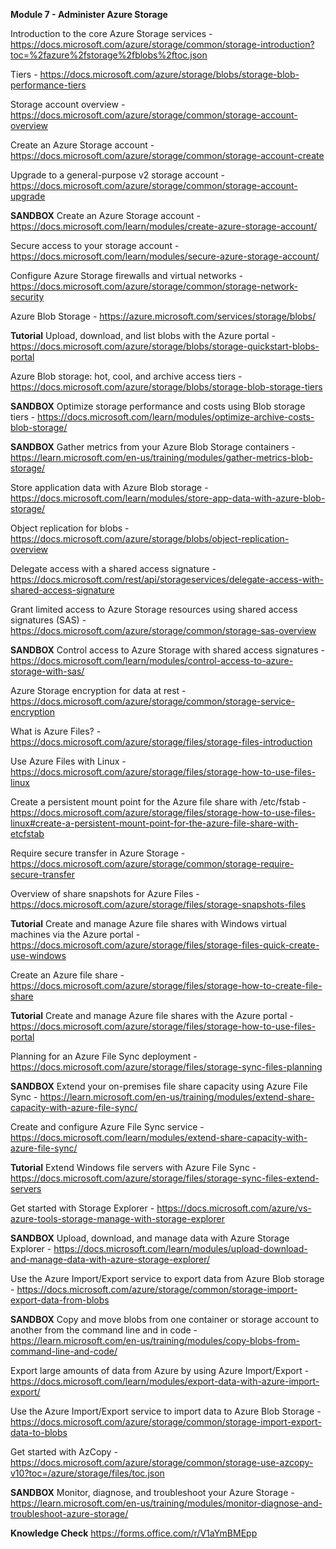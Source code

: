 **Module 7 - Administer Azure Storage**<br />

Introduction to the core Azure Storage services - https://docs.microsoft.com/azure/storage/common/storage-introduction?toc=%2fazure%2fstorage%2fblobs%2ftoc.json

Tiers - https://docs.microsoft.com/azure/storage/blobs/storage-blob-performance-tiers

Storage account overview - https://docs.microsoft.com/azure/storage/common/storage-account-overview

Create an Azure Storage account - https://docs.microsoft.com/azure/storage/common/storage-account-create

Upgrade to a general-purpose v2 storage account - https://docs.microsoft.com/azure/storage/common/storage-account-upgrade

**SANDBOX** Create an Azure Storage account  - https://docs.microsoft.com/learn/modules/create-azure-storage-account/

Secure access to your storage account - https://docs.microsoft.com/learn/modules/secure-azure-storage-account/

Configure Azure Storage firewalls and virtual networks - https://docs.microsoft.com/azure/storage/common/storage-network-security

Azure Blob Storage - https://azure.microsoft.com/services/storage/blobs/ 

**Tutorial** Upload, download, and list blobs with the Azure portal - https://docs.microsoft.com/azure/storage/blobs/storage-quickstart-blobs-portal

Azure Blob storage: hot, cool, and archive access tiers - https://docs.microsoft.com/azure/storage/blobs/storage-blob-storage-tiers

**SANDBOX** Optimize storage performance and costs using Blob storage tiers - https://docs.microsoft.com/learn/modules/optimize-archive-costs-blob-storage/

**SANDBOX** Gather metrics from your Azure Blob Storage containers - https://learn.microsoft.com/en-us/training/modules/gather-metrics-blob-storage/

Store application data with Azure Blob storage - https://docs.microsoft.com/learn/modules/store-app-data-with-azure-blob-storage/

Object replication for blobs - https://docs.microsoft.com/azure/storage/blobs/object-replication-overview

Delegate access with a shared access signature - https://docs.microsoft.com/rest/api/storageservices/delegate-access-with-shared-access-signature

Grant limited access to Azure Storage resources using shared access signatures (SAS) - https://docs.microsoft.com/azure/storage/common/storage-sas-overview

**SANDBOX** Control access to Azure Storage with shared access signatures - https://docs.microsoft.com/learn/modules/control-access-to-azure-storage-with-sas/

Azure Storage encryption for data at rest - https://docs.microsoft.com/azure/storage/common/storage-service-encryption

What is Azure Files? - https://docs.microsoft.com/azure/storage/files/storage-files-introduction

Use Azure Files with Linux - https://docs.microsoft.com/azure/storage/files/storage-how-to-use-files-linux 

Create a persistent mount point for the Azure file share with /etc/fstab - https://docs.microsoft.com/azure/storage/files/storage-how-to-use-files-linux#create-a-persistent-mount-point-for-the-azure-file-share-with-etcfstab 

Require secure transfer in Azure Storage - https://docs.microsoft.com/azure/storage/common/storage-require-secure-transfer 

Overview of share snapshots for Azure Files - https://docs.microsoft.com/azure/storage/files/storage-snapshots-files

**Tutorial** Create and manage Azure file shares with Windows virtual machines via the Azure portal - https://docs.microsoft.com/azure/storage/files/storage-files-quick-create-use-windows

Create an Azure file share - https://docs.microsoft.com/azure/storage/files/storage-how-to-create-file-share

**Tutorial** Create and manage Azure file shares with the Azure portal - https://docs.microsoft.com/azure/storage/files/storage-how-to-use-files-portal

Planning for an Azure File Sync deployment - https://docs.microsoft.com/azure/storage/files/storage-sync-files-planning 

**SANDBOX** Extend your on-premises file share capacity using Azure File Sync - https://learn.microsoft.com/en-us/training/modules/extend-share-capacity-with-azure-file-sync/

Create and configure Azure File Sync service - https://docs.microsoft.com/learn/modules/extend-share-capacity-with-azure-file-sync/

**Tutorial** Extend Windows file servers with Azure File Sync - https://docs.microsoft.com/azure/storage/files/storage-sync-files-extend-servers

Get started with Storage Explorer - https://docs.microsoft.com/azure/vs-azure-tools-storage-manage-with-storage-explorer

**SANDBOX** Upload, download, and manage data with Azure Storage Explorer - https://docs.microsoft.com/learn/modules/upload-download-and-manage-data-with-azure-storage-explorer/

Use the Azure Import/Export service to export data from Azure Blob storage - https://docs.microsoft.com/azure/storage/common/storage-import-export-data-from-blobs

**SANDBOX** Copy and move blobs from one container or storage account to another from the command line and in code - https://learn.microsoft.com/en-us/training/modules/copy-blobs-from-command-line-and-code/

Export large amounts of data from Azure by using Azure Import/Export - https://docs.microsoft.com/learn/modules/export-data-with-azure-import-export/

Use the Azure Import/Export service to import data to Azure Blob Storage - https://docs.microsoft.com/azure/storage/common/storage-import-export-data-to-blobs

Get started with AzCopy - https://docs.microsoft.com/azure/storage/common/storage-use-azcopy-v10?toc=/azure/storage/files/toc.json

**SANDBOX** Monitor, diagnose, and troubleshoot your Azure Storage - https://learn.microsoft.com/en-us/training/modules/monitor-diagnose-and-troubleshoot-azure-storage/

**Knowledge Check** https://forms.office.com/r/V1aYmBMEpp

